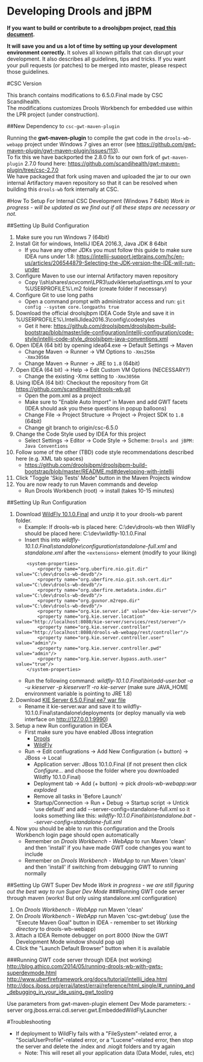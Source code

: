 Developing Drools and jBPM
==========================

**If you want to build or contribute to a droolsjbpm project, [read this document](https://github.com/droolsjbpm/droolsjbpm-build-bootstrap/blob/master/README.md).**

**It will save you and us a lot of time by setting up your development environment correctly.**
It solves all known pitfalls that can disrupt your development.
It also describes all guidelines, tips and tricks.
If you want your pull requests (or patches) to be merged into master, please respect those guidelines.

#CSC Version

This branch contains modifications to 6.5.0.Final made by CSC Scandihealth.<br>
The modifications customizes Drools Workbench for embedded use within the LPR project (under construction).
  
##New Dependency to <code>csc-gwt-maven-plugin</code>

Running the **gwt-maven-plugin** to compile the gwt code in the <code>drools-wb-webapp</code> project under Windows 7 gives an error (see https://github.com/gwt-maven-plugin/gwt-maven-plugin/issues/113).<br>
To fix this we have backported the 2.8.0 fix to our own fork of <code>gwt-maven-plugin</code> 2.7.0 found here: https://github.com/scandihealth/gwt-maven-plugin/tree/csc-2.7.0 <br>
We have packaged that fork using maven and uploaded the jar to our own internal Artifactory maven repository so that it can be resolved when building this <code>drools-wb</code> fork internally at CSC.

#How To Setup For Internal CSC Development (Windows 7 64bit)
_Work in progress - will be updated as we find out if all these steps are necessary or not._

##Setting Up Build Configuration
1. Make sure you run Windows 7 (64bit) 
2. Install Git for windows, IntelliJ IDEA 2016.3, Java JDK 8 64bit
    - If you have any other JDKs you must follow this guide to make sure IDEA runs under 1.8: https://intellij-support.jetbrains.com/hc/en-us/articles/206544879-Selecting-the-JDK-version-the-IDE-will-run-under 
3. Configure Maven to use our internal Artifactory maven repository
   - Copy \\\sh\shares\scvcomn\LPR3\udviklersetup\settings.xml to your %USERPROFILE%\\.m2 folder (create folder if necessary)
4. Configure Git to use long paths
   - Open a command prompt with administrator access and run: <code>git config --system core.longpaths true</code>
5. Download the official droolsjbpm IDEA Code Style and save it in %USERPROFILE%\\.IntelliJIdea2016.3\config\codestyles  
   - Get it here: https://github.com/droolsjbpm/droolsjbpm-build-bootstrap/blob/master/ide-configuration/intellij-configuration/code-style/intellij-code-style_droolsjbpm-java-conventions.xml
6. Open IDEA (64 bit) by opening idea64.exe -> Default Settings -> Maven
   - Change Maven -> Runner -> VM Options to <code>-Xms256m -Xmx3056m</code>
   - Change Maven -> Runner -> JRE to <code>1.8</code> (64bit)
7. Open IDEA (64 bit) -> Help -> Edit Custom VM Options (NECESSARY?)
   - Change the existing -Xmx setting to <code>-Xmx3056m</code>    
8. Using IDEA (64 bit): Checkout the repository from Git https://github.com/scandihealth/drools-wb.git
   - Open the pom.xml as a project
   - Make sure to "Enable Auto Import" in Maven and add GWT facets (IDEA should ask you these questions in popup balloons)
   - Change File -> Project Structure -> Project -> Project SDK to <code>1.8</code> (64bit)
   - Change git branch to origin/csc-6.5.0
9. Change the Code Style used by IDEA for this project
   - Select Settings -> Editor -> Code Style -> Scheme: <code>Drools and jBPM: Java Conventions</code>
10. Follow some of the other (TBD) code style recommendations described here (e.g. XML tab spaces) 
    - https://github.com/droolsjbpm/droolsjbpm-build-bootstrap/blob/master/README.md#developing-with-intellij
11. Click "Toggle 'Skip Tests' Mode" button in the Maven Projects window
13. You are now ready to run Maven commands and develop
    - Run Drools Workbench (root) -> install (takes 10-15 minutes)
    
##Setting Up Run Configuration
1. Download [WildFly 10.1.0.Final](http://download.jboss.org/wildfly/10.1.0.Final/wildfly-10.1.0.Final.zip) and unzip it to your drools-wb parent folder. 
    - Example: If drools-wb is placed here: C:\dev\drools-wb then WildFly should be placed here: C:\dev\wildfly-10.1.0.Final
    - Insert this into _wildfly-10.1.0.Final\standalone\configuration\standalone-full.xml_ and _standalone.xml_ after the `<extensions>` element
    (modify to your liking)
    ```
        <system-properties>
            <property name="org.uberfire.nio.git.dir" value="C:\dev\drools-wb-devdb"/>
            <property name="org.uberfire.nio.git.ssh.cert.dir" value="C:\dev\drools-wb-devdb"/>
            <property name="org.uberfire.metadata.index.dir" value="C:\dev\drools-wb-devdb"/>
            <property name="org.guvnor.m2repo.dir" value="C:\dev\drools-wb-devdb"/>
            <property name="org.kie.server.id" value="dev-kie-server"/>
            <property name="org.kie.server.location" value="http://localhost:8080/kie-server/services/rest/server"/>
            <property name="org.kie.server.controller" value="http://localhost:8080/drools-wb-webapp/rest/controller"/>
            <property name="org.kie.server.controller.user" value="admin"/>
            <property name="org.kie.server.controller.pwd" value="admin"/>
            <property name="org.kie.server.bypass.auth.user" value="true"/>
        </system-properties>
    ```
    - Run the following command: _wildfly-10.1.0.Final\bin\add-user.bat -a -u kieserver -p kieserver1! -ro kie-server_ (make sure JAVA_HOME environment variable is pointing to JRE 1.8)
2. Download [KIE Server 6.5.0.Final ee7 war file](http://repo1.maven.org/maven2/org/kie/server/kie-server/6.5.0.Final/kie-server-6.5.0.Final-ee7.war)
    - Rename it kie-server.war and save it to wildfly-10.1.0.Final\standalone\deployments (or deploy manually via web interface on http://127.0.0.1:9990)
3. Setup a new Run configuration in IDEA
    - First make sure you have enabled JBoss integration
        - [Drools](https://confluence.jetbrains.com/display/IntelliJIDEA/Getting+Started+with+JBoss+Technologies+in+IntelliJ+IDEA#GettingStartedwithJBossTechnologiesinIntelliJIDEA-DroolsExpert)
        - [WildFly](https://confluence.jetbrains.com/display/IntelliJIDEA/Getting+Started+with+JBoss+Technologies+in+IntelliJ+IDEA#GettingStartedwithJBossTechnologiesinIntelliJIDEA-JBossEAPandWildFly)
    - Run -> Edit confiugrations -> Add New Configuration (+ button) -> JBoss -> Local
        - Application server: JBoss 10.1.0.Final (if not present then click _Configure..._ and choose the folder where you downloaded Wildfly 10.1.0.Final)
        - Deployment tab -> Add (+ button) -> pick _drools-wb-webapp:war exploded_
        - Remove all tasks in 'Before Launch'
        - Startup/Connection -> Run + Debug -> Startup script -> Untick 'use default' and add --server-config=standalone-full.xml so it looks something like this: _wildfly-10.1.0.Final\bin\standalone.bat --server-config=standalone-full.xml_
4. Now you should be able to run this configuration and the Drools Workbench login page should open automatically
    - Remember on _Drools Workbench - WebApp_ to run Maven 'clean' and then 'install' if you have made GWT code changes you want to include
    - Remember on _Drools Workbench - WebApp_ to run Maven 'clean' and then 'install' if switching from debugging GWT to running normally

##Setting Up GWT Super Dev Mode
_Work in progress - we are still figuring out the best way to run Super Dev Mode_
###Running GWT code server through maven (works! But only using standalone.xml configuration) 
1. On _Drools Workbench - WebApp_ run Maven 'clean'
2. On _Drools Workbench - WebApp_ run Maven 'csc-gwt:debug' (use the "Execute Maven Goal" button in IDEA - remember to set _Working directory_ to drools-wb-webapp)
3. Attach a IDEA Remote debugger on port 8000 (Now the GWT Development Mode window should pop up)
4. Click the "Launch Default Browser" button when it is available

###Running GWT code server through IDEA (not working) 
http://blog.athico.com/2014/05/running-drools-wb-with-gwts-superdevmode.html
http://www.uberfireframework.org/docs/tutorial/intellij_idea.html
http://docs.jboss.org/errai/latest/errai/reference/html_single/#_running_and_debugging_in_your_ide_using_gwt_tooling

Use parameters from gwt-maven-plugin <extraJvmArgs> element
Dev Mode parameters: -server org.jboss.errai.cdi.server.gwt.EmbeddedWildFlyLauncher

#Troubleshooting
- If deployment to WildFly fails with a "FileSystem"-related error, a "SocialUserProfile"-related error, or a "Lucene"-related error, then stop the server and delete the .index and .niogit folders and try again
  - Note: This will reset all your application data (Data Model, rules, etc)
